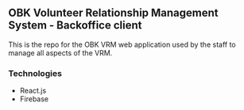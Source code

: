 ## OBK Volunteer Relationship Management System - Backoffice client

This is the repo for the OBK VRM web application used by the staff to manage all aspects of the VRM.

### Technologies

* React.js
* Firebase

